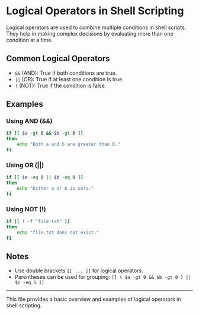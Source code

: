# Logical Operators in Shell Scripting

Logical operators are used to combine multiple conditions in shell scripts. They help in making complex decisions by evaluating more than one condition at a time.

## Common Logical Operators

- `&&` (AND): True if both conditions are true.
- `||` (OR): True if at least one condition is true.
- `!` (NOT): True if the condition is false.

## Examples

### Using AND (&&)
```sh
if [[ $a -gt 0 && $b -gt 0 ]]
then
    echo "Both a and b are greater than 0."
fi
```

### Using OR (||)
```sh
if [[ $a -eq 0 || $b -eq 0 ]]
then
    echo "Either a or b is zero."
fi
```

### Using NOT (!)
```sh
if [[ ! -f "file.txt" ]]
then
    echo "file.txt does not exist."
fi
```

## Notes
- Use double brackets `[[ ... ]]` for logical operators.
- Parentheses can be used for grouping: `[[ ( $a -gt 0 && $b -gt 0 ) || $c -eq 5 ]]`

---
This file provides a basic overview and examples of logical operators in shell scripting.
